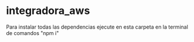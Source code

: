 # integradora_aws
Para instalar todas las dependencias ejecute en esta carpeta en la terminal de comandos "npm i"